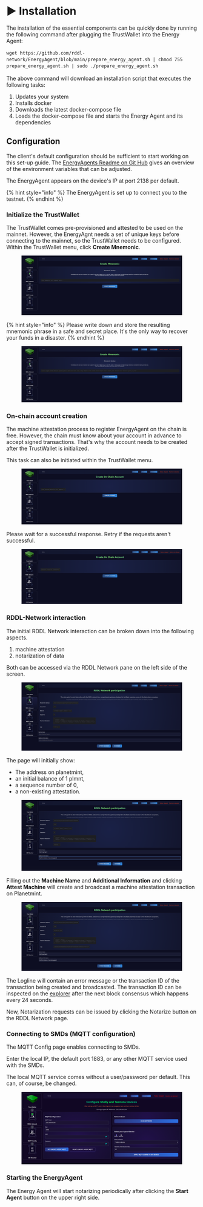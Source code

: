 # ▶️ Installation

The installation of the essential components can be quickly done by running the following command after plugging the TrustWallet into the Energy Agent:

`wget https://github.com/rddl-network/EnergyAgent/blob/main/prepare_energy_agent.sh | chmod 755 prepare_energy_agent.sh | sudo ./prepare_energy_agent.sh`\
\
The above command will download an installation script that executes the following tasks:

1. Updates your system
2. Installs docker
3. Downloads the latest docker-compose file
4. Loads the docker-compose file and starts the Energy Agent and its dependencies

## Configuration

The client's default configuration should be sufficient to start working on this set-up guide. The [EnergyAgents Readme on Git Hub](https://github.com/rddl-network/EnergyAgent) gives an overview of the environment variables that can be adjusted.

The EnergyAgent appears on the device's IP at port 2138 per default.

{% hint style="info" %}
The EnergyAgent is set up to connect you to the testnet.
{% endhint %}



### Initialize the TrustWallet

The TrustWallet comes pre-provisioned and attested to be used on the mainnet. However, the EnergyAgnt needs a set of unique keys before connecting to the mainnet, so the TrustWallet needs to be configured. Within the TrustWallet menu, click **Create Mnemonic**.

<figure><img src="../../.gitbook/assets/01_create_mnemonic.png" alt=""><figcaption></figcaption></figure>



{% hint style="info" %}
Please write down and store the resulting mnemonic phrase in a safe and secret place. It's the only way to recover your funds in a disaster.
{% endhint %}

<figure><img src="../../.gitbook/assets/02-mnemonoic_result (1).png" alt=""><figcaption></figcaption></figure>



### On-chain account creation

The machine attestation process to register EnergyAgent on the chain is free. However, the chain must know about your account in advance to accept signed transactions.  That's why the account needs to be created after the TrustWallet is initialized.

This task can also be initiated within the TrustWallet menu.

<figure><img src="../../.gitbook/assets/04-create_on_chain_account.png" alt=""><figcaption></figcaption></figure>

Please wait for a successful response. Retry if the requests aren't successful.

<figure><img src="../../.gitbook/assets/05-onc-chain-account-success.png" alt=""><figcaption></figcaption></figure>

### RDDL-Network interaction

The initial RDDL Network interaction can be broken down into the following aspects.

1. machine attestation
2. notarization of data

Both can be accessed via the RDDL Network pane on the left side of the screen.

<figure><img src="../../.gitbook/assets/06-rddl-page.png" alt=""><figcaption></figcaption></figure>

The page will initially show:&#x20;

* The address on planetmint,&#x20;
* an initial balance of 1 plmnt,
* a sequence number of 0,
* a non-existing attestation.

<figure><img src="../../.gitbook/assets/07-rddl-page-attest-machine-write-fields.png" alt=""><figcaption></figcaption></figure>

Filling out the **Machine Name** and **Additional Information** and clicking **Attest Machine** will create and broadcast a machine attestation transaction on Planetmint.

<figure><img src="../../.gitbook/assets/08-rddl-page-see-log-result.png" alt=""><figcaption></figcaption></figure>

The Logline will contain an error message or the transaction ID of the transaction being created and broadcasted. The transaction ID can be inspected on the [explorer](https://explorer.rddl.io/planetmint) after the next block consensus which happens every 24 seconds.

Now, Notarization requests can be issued by clicking the Notarize button on the RDDL Network page.

### Connecting to SMDs (MQTT configuration)

The MQTT Config page enables connecting to SMDs.

&#x20;Enter the local IP, the default port 1883, or any other MQTT service used with the SMDs.

The local MQTT service comes without a user/password per default. This can, of course, be changed.

<figure><img src="../../.gitbook/assets/image (54).png" alt=""><figcaption></figcaption></figure>

### Starting the EnergyAgent

The Energy Agent will start notarizing periodically after clicking the **Start Agent** button on the upper right side.



